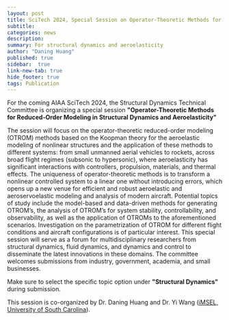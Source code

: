 ```yaml
---
layout: post
title: SciTech 2024, Special Session on Operator-Theoretic Methods for Reduced-Order Modeling
subtitle:
categories: news
description:
summary: For structural dynamics and aeroelasticity
author: "Daning Huang"
published: true
sidebar:  true
link-new-tab: true
hide_footer: true
tags: Publication
---
```


For the coming AIAA SciTech 2024, the Structural Dynamics Technical Committee is organizing a special session **"Operator-Theoretic Methods for Reduced-Order Modeling in Structural Dynamics and Aeroelasticity"**

The session will focus on the operator-theoretic reduced-order modeling (OTROM) methods based on the Koopman theory for the aeroelastic modeling of nonlinear structures and the application of these methods to different systems: from small unmanned aerial vehicles to rockets, across broad flight regimes (subsonic to hypersonic), where aeroelasticity has significant interactions with controllers, propulsion, materials, and thermal effects. The uniqueness of operator-theoretic methods is to transform a nonlinear controlled system to a linear one without introducing errors, which opens up a new venue for efficient and robust aeroelastic and aeroservoelastic modeling and analysis of modern aircraft. Potential topics of study include the model-based and data-driven methods for generating OTROM’s, the analysis of OTROM’s for system stability, controllability, and observability, as well as the application of OTROMs to the aforementioned scenarios. Investigation on the parametrization of OTROM for different flight conditions and aircraft configurations is of particular interest. This special session will serve as a forum for multidisciplinary researchers from structural dynamics, fluid dynamics, and dynamics and control to disseminate the latest innovations in these domains. The committee welcomes submissions from industry, government, academia, and small businesses.

Make sure to select the specific topic option under **"Structural Dynamics"** during submission.

This session is co-organized by Dr. Daning Huang and Dr. Yi Wang ([iMSEL, University of South Carolina](https://research.cec.sc.edu/wang)).